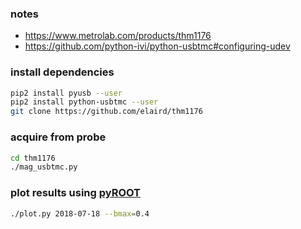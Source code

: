 ### notes
*   https://www.metrolab.com/products/thm1176
*   https://github.com/python-ivi/python-usbtmc#configuring-udev

### install dependencies
```bash
pip2 install pyusb --user
pip2 install python-usbtmc --user
git clone https://github.com/elaird/thm1176
```

### acquire from probe
```bash
cd thm1176
./mag_usbtmc.py
```

### plot results using [pyROOT](https://root.cern.ch)
```bash
./plot.py 2018-07-18 --bmax=0.4
```
